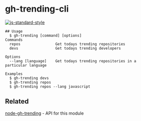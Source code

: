 # gh-trending-cli

[![js-standard-style](https://img.shields.io/badge/code%20style-standard-brightgreen.svg)](http://standardjs.com/)

```
## Usage
  $ gh-trending [command] [options]
Commands
  repos                Get todays trending repositories
  devs                 Get todays trending developers

Options
  --lang [language]    Get todays trending repositories in a particular language

Examples
  $ gh-trending devs
  $ gh-trending repos
  $ gh-trending repos --lang javascript
```

## Related
[node-gh-trending](https://github.com/bmacheski/node-gh-trending) - API for this module
